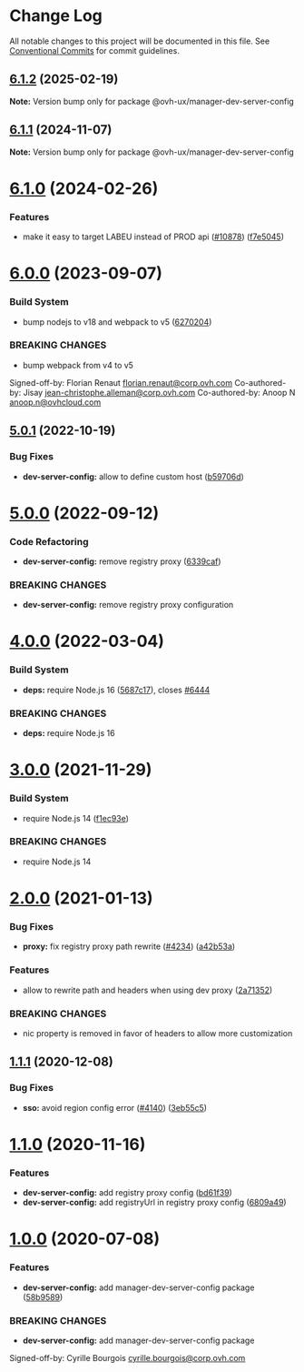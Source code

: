 # Change Log

All notable changes to this project will be documented in this file.
See [Conventional Commits](https://conventionalcommits.org) for commit guidelines.

## [6.1.2](https://github.com/ovh/manager/compare/@ovh-ux/manager-dev-server-config@6.1.1...@ovh-ux/manager-dev-server-config@6.1.2) (2025-02-19)

**Note:** Version bump only for package @ovh-ux/manager-dev-server-config





## [6.1.1](https://github.com/ovh/manager/compare/@ovh-ux/manager-dev-server-config@6.1.0...@ovh-ux/manager-dev-server-config@6.1.1) (2024-11-07)

**Note:** Version bump only for package @ovh-ux/manager-dev-server-config





# [6.1.0](https://github.com/ovh/manager/compare/@ovh-ux/manager-dev-server-config@6.0.0...@ovh-ux/manager-dev-server-config@6.1.0) (2024-02-26)


### Features

* make it easy to target LABEU instead of PROD api ([#10878](https://github.com/ovh/manager/issues/10878)) ([f7e5045](https://github.com/ovh/manager/commit/f7e5045545056cdf6d3164e08ec63d08e5ed747e))





# [6.0.0](https://github.com/ovh/manager/compare/@ovh-ux/manager-dev-server-config@5.0.1...@ovh-ux/manager-dev-server-config@6.0.0) (2023-09-07)


### Build System

* bump nodejs to v18 and webpack to v5 ([6270204](https://github.com/ovh/manager/commit/6270204e59bbfb87ec000c5853be08027affbb69))


### BREAKING CHANGES

* bump webpack from v4 to v5

Signed-off-by: Florian Renaut <florian.renaut@corp.ovh.com>
Co-authored-by: Jisay <jean-christophe.alleman@corp.ovh.com>
Co-authored-by: Anoop N <anoop.n@ovhcloud.com>





## [5.0.1](https://github.com/ovh/manager/compare/@ovh-ux/manager-dev-server-config@5.0.0...@ovh-ux/manager-dev-server-config@5.0.1) (2022-10-19)


### Bug Fixes

* **dev-server-config:** allow to define custom host ([b59706d](https://github.com/ovh/manager/commit/b59706d20a3cf221ada6ab7779d14268dac84e9b))



# [5.0.0](https://github.com/ovh/manager/compare/@ovh-ux/manager-dev-server-config@4.0.0...@ovh-ux/manager-dev-server-config@5.0.0) (2022-09-12)


### Code Refactoring

* **dev-server-config:** remove registry proxy ([6339caf](https://github.com/ovh/manager/commit/6339caf22c59038a9fb45ae6c5fdfb336f6436e0))


### BREAKING CHANGES

* **dev-server-config:** remove registry proxy configuration



# [4.0.0](https://github.com/ovh/manager/compare/@ovh-ux/manager-dev-server-config@3.0.0...@ovh-ux/manager-dev-server-config@4.0.0) (2022-03-04)


### Build System

* **deps:** require Node.js 16 ([5687c17](https://github.com/ovh/manager/commit/5687c17f1ae65c07ffde12abeecd0f9a955af8b0)), closes [#6444](https://github.com/ovh/manager/issues/6444)


### BREAKING CHANGES

* **deps:** require Node.js 16



# [3.0.0](https://github.com/ovh/manager/compare/@ovh-ux/manager-dev-server-config@2.0.0...@ovh-ux/manager-dev-server-config@3.0.0) (2021-11-29)


### Build System

* require Node.js 14 ([f1ec93e](https://github.com/ovh/manager/commit/f1ec93ef1156184dda02762eb62c0d838be495b6))


### BREAKING CHANGES

* require Node.js 14



# [2.0.0](https://github.com/ovh/manager/compare/@ovh-ux/manager-dev-server-config@1.1.1...@ovh-ux/manager-dev-server-config@2.0.0) (2021-01-13)


### Bug Fixes

* **proxy:** fix registry proxy path rewrite ([#4234](https://github.com/ovh/manager/issues/4234)) ([a42b53a](https://github.com/ovh/manager/commit/a42b53a99fba7ad4c8d770587a661e42b15d30d3))


### Features

* allow to rewrite path and headers when using dev proxy ([2a71352](https://github.com/ovh/manager/commit/2a71352a5500e897b740a0ec47b9834eeb3eb3cc))


### BREAKING CHANGES

* nic property is removed in favor of headers to allow more customization



## [1.1.1](https://github.com/ovh/manager/compare/@ovh-ux/manager-dev-server-config@1.1.0...@ovh-ux/manager-dev-server-config@1.1.1) (2020-12-08)


### Bug Fixes

* **sso:** avoid region config error ([#4140](https://github.com/ovh/manager/issues/4140)) ([3eb55c5](https://github.com/ovh/manager/commit/3eb55c5453d131557a7dee28efbe69994610e22d))



# [1.1.0](https://github.com/ovh/manager/compare/@ovh-ux/manager-dev-server-config@1.0.0...@ovh-ux/manager-dev-server-config@1.1.0) (2020-11-16)


### Features

* **dev-server-config:** add registry proxy config ([bd61f39](https://github.com/ovh/manager/commit/bd61f396cea43c8c11a1e9c7dc0afb14bf924f89))
* **dev-server-config:** add registryUrl in registry proxy config ([6809a49](https://github.com/ovh/manager/commit/6809a491d88446ae3f843ba115ebb4c14843f99a))



# [1.0.0](https://github.com/ovh/manager/compare/@ovh-ux/manager-dev-server-config@0.0.0...@ovh-ux/manager-dev-server-config@1.0.0) (2020-07-08)


### Features

* **dev-server-config:** add manager-dev-server-config package ([58b9589](https://github.com/ovh/manager/commit/58b95892c056bf1333c6f4c7956e7a6f4485a47f))


### BREAKING CHANGES

* **dev-server-config:** add manager-dev-server-config package

Signed-off-by: Cyrille Bourgois <cyrille.bourgois@corp.ovh.com>
